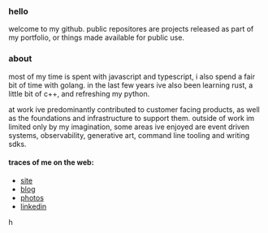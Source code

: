 ### hello

welcome to my github. public repositores are projects released as part of my portfolio, or things made available for public use.

### about
most of my time is spent with javascript and typescript, i also spend a fair bit of time with golang. in the last few years ive also been learning rust, a little bit of c++, and refreshing my python.

at work ive predominantly contributed to customer facing products, as well as the foundations and infrastructure to support them. outside of work im limited only by my imagination, some areas ive enjoyed are event driven systems, observability, generative art, command line tooling and writing sdks.

#### traces of me on the web:
- [site](https://edede.ca)
- [blog](https://edede.ca/blog)
- [photos](https://photos.edede.ca)
- [linkedin](https://linkedin.edede.ca)


<a href='http://www.catb.org/hacker-emblem/'>
  <img style="width:1em;height:1em;" src='http://www.catb.org/hacker-emblem/glider.png' alt='hacker emblem' />
</a>
